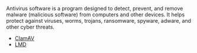 Antivirus software is a program designed to detect, prevent, and remove malware (malicious software) from computers and other devices. It helps protect against viruses, worms, trojans, ransomware, spyware, adware, and other cyber threats.

- [ClamAV](https://github.com/InfoSecWarrior/Linux-Essentials/blob/main/Antivirus-Softwares/ClamAV.md)
- [LMD](https://github.com/InfoSecWarrior/Linux-Essentials/blob/main/Antivirus-Softwares/LMD.md)